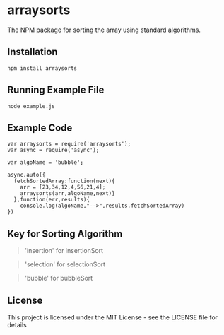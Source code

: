# arraysorts
The NPM package for sorting the array using standard algorithms.

## Installation
```
npm install arraysorts
```

## Running Example File
```
node example.js
```

## Example Code
```
var arraysorts = require('arraysorts');
var async = require('async');

var algoName = 'bubble';

async.auto({
  fetchSortedArray:function(next){
    arr = [23,34,12,4,56,21,4];
    arraysorts(arr,algoName,next)}
  },function(err,results){
    console.log(algoName,"-->",results.fetchSortedArray)
})

```
## Key for Sorting Algorithm
>'insertion' for insertionSort

>'selection' for selectionSort

>'bubble' for bubbleSort

## License
This project is licensed under the MIT License - see the LICENSE file for details
